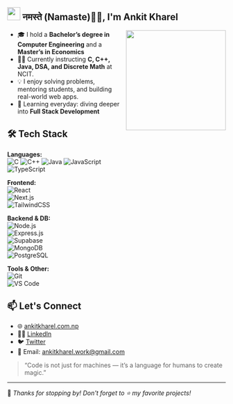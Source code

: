 <h2><img src="https://emojis.slackmojis.com/emojis/images/1531849430/4246/blob-sunglasses.gif?1531849430" width="30"/> नमस्ते (Namaste)🙏🏻, I'm Ankit Kharel </h2>

<img align='right' src="https://media.giphy.com/media/M9gbBd9nbDrOTu1Mqx/giphy.gif" width="230">


</em></p>



- 🎓 I hold a **Bachelor’s degree in Computer Engineering** and a **Master’s in Economics**
- 👨‍🏫 Currently instructing **C, C++, Java, DSA, and Discrete Math** at NCIT.
- 💡 I enjoy solving problems, mentoring students, and building real-world web apps.
- 🌱 Learning everyday: diving deeper into **Full Stack Development**

## 🛠 Tech Stack

**Languages:**  
![C](https://img.shields.io/badge/-C-blue?style=flat-square&logo=c) 
![C++](https://img.shields.io/badge/-C++-00599C?style=flat-square&logo=c%2B%2B) 
![Java](https://img.shields.io/badge/-Java-007396?style=flat-square&logo=java) 
![JavaScript](https://img.shields.io/badge/-JavaScript-F7DF1E?style=flat-square&logo=javascript)  
![TypeScript](https://img.shields.io/badge/-TypeScript-3178C6?style=flat-square&logo=typescript)

**Frontend:**  
![React](https://img.shields.io/badge/-React-61DAFB?style=flat-square&logo=react)  
![Next.js](https://img.shields.io/badge/-Next.js-000000?style=flat-square&logo=next.js)  
![TailwindCSS](https://img.shields.io/badge/-TailwindCSS-38B2AC?style=flat-square&logo=tailwind-css)

**Backend & DB:**  
![Node.js](https://img.shields.io/badge/-Node.js-339933?style=flat-square&logo=node.js)  
![Express.js](https://img.shields.io/badge/-Express.js-000000?style=flat-square&logo=express)  
![Supabase](https://img.shields.io/badge/-Supabase-3ECF8E?style=flat-square&logo=supabase)  
![MongoDB](https://img.shields.io/badge/-MongoDB-47A248?style=flat-square&logo=mongodb)  
![PostgreSQL](https://img.shields.io/badge/-PostgreSQL-336791?style=flat-square&logo=postgresql)  

**Tools & Other:**  
![Git](https://img.shields.io/badge/-Git-F05032?style=flat-square&logo=git)  
![VS Code](https://img.shields.io/badge/-VS%20Code-007ACC?style=flat-square&logo=visual-studio-code)  



## 📫 Let's Connect

- 🌐 [ankitkharel.com.np](https://ankitkharel.com.np)
- 🧑‍💼 [LinkedIn](https://linkedin.com/in/ankitkharel)
- 🐦 [Twitter](https://twitter.com/ankitkharel_)
- 📩 Email: ankitkharel.work@gmail.com

> “Code is not just for machines — it’s a language for humans to create magic.”

---

🌟 _Thanks for stopping by! Don't forget to ⭐️ my favorite projects!_
